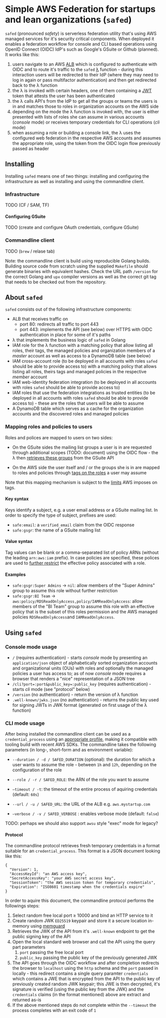 # Simple AWS Federation for startups and lean organizations (`safed`)

`safed` (pronounced _safety_) is serverless federation utility that's using AWS managed services for it's security critical components. When deployed it enables a federation workflow for console and CLI based operations using OpenID Connect (OIDC) IdP's such as Google's GSuite or Github (planned). It works like this:

1. users navigate to an AWS [ALB](https://aws.amazon.com/elasticloadbalancing/features/#Details_for_Elastic_Load_Balancing_Products) which is configured to authenticate with OIDC and to route it's traffic to the `safed` [λ](https://aws.amazon.com/lambda) function - during this interaction users will be redirected to their IdP (where they may need to log in again or pass multifactor authentication) and then get redirected back to the λ function
2. the λ is invoked with certain headers, one of them containing a [JWT](https://en.wikipedia.org/wiki/JSON_Web_Token) token that attests the user has been authenticated
3. the λ calls API's from the IdP to get all the groups or teams the users is in and matches those to roles in organization accounts on the AWS side
4. depending on the mode the λ function is invoked with, the user is either presented with lists of roles she can assume in various accounts (_console_ mode) or receives temporary credentials for CLI operations (_cli_ mode)
5. when assuming a role or building a console link, the λ uses the configured web federation in the respective AWS accounts and assumes the appropriate role, using the token from the OIDC login flow previously passed as header

## Installing

Installing `safed` means one of two things: installing and configuring the infrastructure as well as installing and using the commandline client.

### Infrastructure

TODO (CF / SAM, TF)

#### Configuring GSuite

TODO (create and configure OAuth credentials, configure GSuite)

### Commandline client

TODO (`brew` / relase tab)

Note: the commandline client is build using reproducible Golang builds. Building source code from scratch using the supplied `Makefile` should generate binaries with equivalent hashes. Check the URL path `/version` for the correct Golang and `upx` compiler versions as well as the correct git tag that needs to be checked out from the repository.

## About `safed`

`safed` consists out of the following infrastructure components:

* ALB that receives traffic on
  * port 80: redirects all traffic to port 443
  * port 443: implements the API (see below) over HTTPS with OIDC authentication in place for some of it's paths
* λ that implements the business logic of `safed` in Golang
* IAM role for the λ function with a matching policy that allow listing all roles, their tags, the managed policies and organization members of a _master_ account as well as access to a DynamoDB table (see below)
* IAM cross-account role (to be deployed in all accounts with roles `safed` should be able to provide access to) with a matching policy that allows listing all roles, theirs tags and managed policies in the respective _member_ account
* IAM web-identity federation integration (to be deployed in all accounts with roles `safed` should be able to provide access to)
* IAM roles that use the federation integrations as trusted entities (to be deployed in all accounts with roles `safed` should be able to provide access to) - these are the roles that users will be able to assume
* A DynamoDB table which serves as a cache for the organization accounts and the discovered roles and managed policies

### Mapping roles and policies to users

Roles and polices are mapped to users on two sides:

- On the GSuite sides the mailing list groups a user is in are requested through additional scopes (TODO: document) using the OIDC flow - the λ then [retrieves these groups](https://developers.google.com/admin-sdk/directory/v1/guides/manage-groups#get_all_member_groups) from the GSuite API

- On the AWS side the user itself and / or the groups she is in are mapped to roles and policies through [tags on the roles](https://docs.aws.amazon.com/IAM/latest/UserGuide/id_tags.html) a user may assume

Note that this mapping mechanism is subject to the [limits](https://docs.aws.amazon.com/IAM/latest/UserGuide/reference_iam-limits.html) AWS imposes on tags.

#### Key syntax

Keys identify a subject, e.g. a user email address or a GSuite mailing list. In order to specify the type of subject, prefixes are used:

- `safe:email`: a `verified_email` claim from the OIDC response
- `safe:gsgr`: the name of a GSuite mailing list

#### Value syntax

Tag values can be blank or a comma-separated list of policy ARNs (without the leading `arn:aws:iam` prefix). In case policies are specified, these polices are used to [further restrict](https://aws.amazon.com/blogs/security/create-fine-grained-session-permissions-using-iam-managed-policies/) the effective policy associated with a role.

#### Examples

- `safe:gsgr:Super Admins` → `nil`: allow members of the "Super Admins" group to assume this role without further restriction
- `safe:gsgr:BI Team` → `aws:policy/RDSReadOnlyAccess,policy/IAMReadOnlyAccess`: allow members of the "BI Team" group to assume this role with an effective policy that is the subset of this roles permission and the AWS managed policies `RDSReadOnlyAccess`and `IAMReadOnlyAccess`.  

## Using `safed`

### Console mode usage

- `/` (requires authentication) - starts _console_ mode by presenting an `application/json` object of alphabetically sorted organization accounts and organizational units (OUs) with roles and optionally the managed policies a user has access to; as of now _console_ mode requires a browser that renders a "nice" representation of a JSON tree
- `/cli?port=:port&public_key=:public_key` (requires authentication) - starts _cli_ mode (see "protocol" below)
- `/version` (no authentication) - return the version of λ function
- `.well-known/jwks.json` (no authentication) - returns the public key used for signing JWTs in JWK format (generated on first usage of the λ function)

### CLI mode usage

After being installed the commandline client can be used as a `credential_process` using an [appropriate profile](https://docs.aws.amazon.com/cli/latest/userguide/cli-configure-sourcing-external.html), making it compatible with tooling build with recent AWS SDKs. The commandline takes the following parameters (in long-, short-form and as environment variable):

- `--duration / -d / SAFED_DURATION` (optional): the duration for which a user wants to assume the role - between `1h` and `12h`, depending on the configuration of the role

- `--role / -r / SAFED_ROLE`: the ARN of the role you want to assume
- `—timeout / -t`: the timeout of the entire process of aquiring credentials (default: `60s`)
- `--url / -u / SAFED_URL`: the URL of the ALB e.g. `aws.mystartup.com`
- `—verbose / -v / SAFED_VERBOSE` : enables verbose mode (default: `false`)

TODO: perhaps we should also support `awsu` style "exec" mode for legacy?

#### Protocol

The commandline protocol retrieves fresh temporary credentials in a format suitable for an `credential_process`. This format is a JSON document looking like this:

```
{
  "Version": 1,
  "AccessKeyId": "an AWS access key",
  "SecretAccessKey": "your AWS secret access key",
  "SessionToken": "the AWS session token for temporary credentials", 
  "Expiration": "ISO8601 timestamp when the credentials expire"
}  
```

 In order to aquire this document, the commandline protocol performs the followings steps:

1. Select random free local port ≥ 10000 and bind an HTTP service to it
2. Create random JWK `ED25519` keypair and store it a secure location in-memory using [memguard](https://godoc.org/github.com/awnumar/memguard)
3. Retrieves the JWK of the API from it's `.well-known` endpoint to get the public signing key of the API
4. Open the local standard web browser and call the API using the query part parameters
   1. `port` passing the free local port
   2. `public_key` passing the public key of the previously generated JWK
5. The API goes through the OIDC workflow and after completion redirects the browser to `localhost` using the `http` schema and the `port` passed in locally - this redirect contains a single query paramter `credentials` which contains a JWE that is encrypted from the API to the public key of previously created random JWK keypair; this JWE is then decrypted, it's signature is verified (using the public key from the JWK) and the `credentials` claims (in the format mentioned) above are extract and returned as-is
6. If the above mentioned steps do not complete within the `--timeout` the process completes with an exit code of `1`
